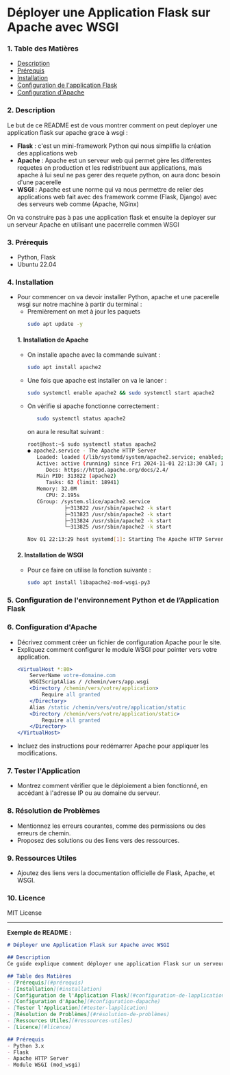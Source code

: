 
# **Déployer une Application Flask sur Apache avec WSGI**

### 1. **Table des Matières**
   - [Description](#3-description)
   - [Prérequis](#4-prérequis)
   - [Installation](#5-installation)
   - [Configuration de l'application Flask]()
   - [Configuration d'Apache](#7-configuration-dapache)

### 2. **Description**
  Le but de ce README est de vous montrer comment on peut deployer une application flask sur apache grace à wsgi : 

  * **Flask** : c'est un mini-framework Python qui nous simplifie la création des applications web
  * **Apache** : Apache est un serveur web qui permet gère les differentes requetes en production et les redistribuent aux applications, mais apache à lui seul ne pas gerer des requete python, on aura donc besoin d'une pacerelle
  * **WSGI** : Apache est une norme qui va nous permettre de relier des applications web fait avec des framework comme (Flask, Django) avec des serveurs web comme (Apache, NGinx)


  On va construire pas à pas une application flask et ensuite la deployer sur un serveur Apache en utilisant une pacerrelle commen WSGI

### 3. **Prérequis**
   - Python, Flask
   - Ubuntu 22.04

### 4. **Installation**
   - Pour commencer on va devoir installer Python, apache et une pacerelle wsgi sur notre machine à partir du terminal :
      * Premièrement on met à jour les paquets
         ```bash
         sudo apt update -y
         ```
      #### 1. Installation de Apache
      * On installe apache avec la commande suivant :
         ```bash
         sudo apt install apache2
         ```
      * Une fois que apache est installer on va le lancer :
         ```bash
         sudo systemctl enable apache2 && sudo systemctl start apache2
         ```
      * On vérifie si apache fonctionne correctement :
         ```bash
            sudo systemctl status apache2
         ``` 
         on aura le resultat suivant :
         ```bash
         root@host:~$ sudo systemctl status apache2
         ● apache2.service - The Apache HTTP Server
            Loaded: loaded (/lib/systemd/system/apache2.service; enabled; vendor prese>
            Active: active (running) since Fri 2024-11-01 22:13:30 CAT; 14h ago
               Docs: https://httpd.apache.org/docs/2.4/
            Main PID: 313822 (apache2)
               Tasks: 63 (limit: 18941)
            Memory: 32.0M
               CPU: 2.195s
            CGroup: /system.slice/apache2.service
                     ├─313822 /usr/sbin/apache2 -k start
                     ├─313823 /usr/sbin/apache2 -k start
                     ├─313824 /usr/sbin/apache2 -k start
                     └─313825 /usr/sbin/apache2 -k start

         Nov 01 22:13:29 host systemd[1]: Starting The Apache HTTP Server...
         ```
      #### 2. Installation de WSGI
      * Pour ce faire on utilise la fonction suivante :
         ```bash
         sudo apt install libapache2-mod-wsgi-py3
         ```

### 5. **Configuration de l'environnement Python et de l’Application Flask**
   

### 6. **Configuration d'Apache**
   - Décrivez comment créer un fichier de configuration Apache pour le site.
   - Expliquez comment configurer le module WSGI pour pointer vers votre application.
     ```apache
     <VirtualHost *:80>
         ServerName votre-domaine.com
         WSGIScriptAlias / /chemin/vers/app.wsgi
         <Directory /chemin/vers/votre/application>
             Require all granted
         </Directory>
         Alias /static /chemin/vers/votre/application/static
         <Directory /chemin/vers/votre/application/static>
             Require all granted
         </Directory>
     </VirtualHost>
     ```
   - Incluez des instructions pour redémarrer Apache pour appliquer les modifications.

### 7. **Tester l'Application**
   - Montrez comment vérifier que le déploiement a bien fonctionné, en accédant à l'adresse IP ou au domaine du serveur.

### 8. **Résolution de Problèmes**
   - Mentionnez les erreurs courantes, comme des permissions ou des erreurs de chemin.
   - Proposez des solutions ou des liens vers des ressources.

### 9. **Ressources Utiles**
   - Ajoutez des liens vers la documentation officielle de Flask, Apache, et WSGI.

### 10. **Licence**
   MIT License

---

**Exemple de README :**

```markdown
# Déployer une Application Flask sur Apache avec WSGI

## Description
Ce guide explique comment déployer une application Flask sur un serveur Apache en utilisant le module WSGI pour une production simple et efficace.

## Table des Matières
- [Prérequis](#prérequis)
- [Installation](#installation)
- [Configuration de l'Application Flask](#configuration-de-lapplication-flask)
- [Configuration d'Apache](#configuration-dapache)
- [Tester l'Application](#tester-lapplication)
- [Résolution de Problèmes](#résolution-de-problèmes)
- [Ressources Utiles](#ressources-utiles)
- [Licence](#licence)

## Prérequis
- Python 3.x
- Flask
- Apache HTTP Server
- Module WSGI (mod_wsgi)
```